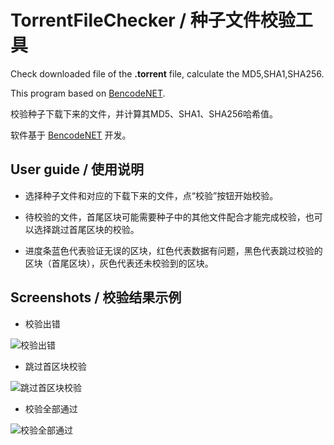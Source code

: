 # TorrentFileChecker / 种子文件校验工具

Check downloaded file of the **.torrent** file, calculate the MD5,SHA1,SHA256.

This program based on [BencodeNET](https://github.com/Krusen/BencodeNET).

校验种子下载下来的文件，并计算其MD5、SHA1、SHA256哈希值。

软件基于 [BencodeNET](https://github.com/Krusen/BencodeNET) 开发。

## User guide / 使用说明

- 选择种子文件和对应的下载下来的文件，点“校验”按钮开始校验。

- 待校验的文件，首尾区块可能需要种子中的其他文件配合才能完成校验，也可以选择跳过首尾区块的校验。

- 进度条蓝色代表验证无误的区块，红色代表数据有问题，黑色代表跳过校验的区块（首尾区块），灰色代表还未校验到的区块。

## Screenshots / 校验结果示例

- 校验出错

![校验出错](https://github.com/hironpan/TorrentFileChecker/raw/main/Images/err.png)

- 跳过首区块校验

![跳过首区块校验](https://github.com/hironpan/TorrentFileChecker/raw/main/Images/skip.png)

- 校验全部通过

![校验全部通过](https://github.com/hironpan/TorrentFileChecker/raw/main/Images/ok.png)
